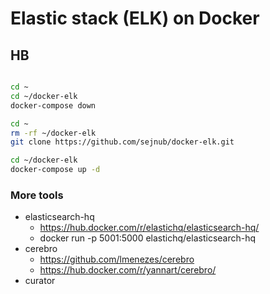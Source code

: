 # Elastic stack (ELK) on Docker

## HB

```sh

cd ~
cd ~/docker-elk
docker-compose down

cd ~
rm -rf ~/docker-elk
git clone https://github.com/sejnub/docker-elk.git

cd ~/docker-elk
docker-compose up -d

```

### More tools

- elasticsearch-hq
  - <https://hub.docker.com/r/elastichq/elasticsearch-hq/>
  - docker run -p 5001:5000 elastichq/elasticsearch-hq
- cerebro
  - <https://github.com/lmenezes/cerebro>
  - <https://hub.docker.com/r/yannart/cerebro/>
- curator
